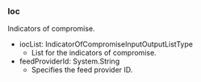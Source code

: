 ### Ioc
Indicators of compromise.

- iocList: IndicatorOfCompromiseInputOutputListType
  - List for the indicators of compromise.
- feedProviderId: System.String
  - Specifies the feed provider ID.
